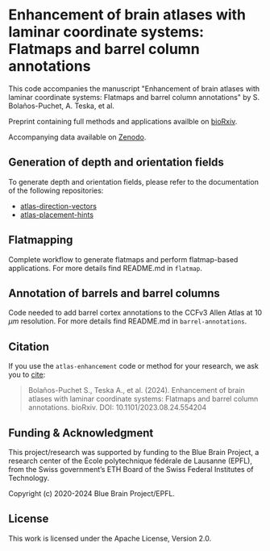 # Enhancement of brain atlases with laminar coordinate systems: Flatmaps and barrel column annotations

This code accompanies the manuscript "Enhancement of brain atlases with laminar coordinate systems: Flatmaps and barrel column annotations" by S. Bolaños-Puchet, A. Teska, et al.

Preprint containing full methods and applications availble on [bioRxiv](https://www.biorxiv.org/content/10.1101/2023.08.24.554204).

Accompanying data available on [Zenodo](https://zenodo.org/doi/10.5281/zenodo.8165004).


## Generation of depth and orientation fields

To generate depth and orientation fields, please refer to the documentation of the following repositories:

* [atlas-direction-vectors](https://github.com/BlueBrain/atlas-direction-vectors)
* [atlas-placement-hints](https://github.com/BlueBrain/atlas-placement-hints/)


## Flatmapping

Complete workflow to generate flatmaps and perform flatmap-based applications. For more details find README.md in `flatmap`.


## Annotation of barrels and barrel columns 

Code needed to add barrel cortex annotations to the CCFv3 Allen Atlas at 10 $\mu m$ resolution. For more details find README.md in `barrel-annotations`.


## Citation

If you use the ``atlas-enhancement`` code or method for your research, we ask you to [cite](https://www.biorxiv.org/content/10.1101/2023.08.24.554204):

> Bolaños-Puchet S., Teska A., et al. (2024). Enhancement of brain atlases with laminar coordinate systems: Flatmaps and barrel column annotations. bioRxiv. DOI: 10.1101/2023.08.24.554204


## Funding & Acknowledgment

This project/research was supported by funding to the Blue Brain Project, a research center of the École polytechnique fédérale de Lausanne (EPFL), from the Swiss government’s ETH Board of the Swiss Federal Institutes of Technology.

Copyright (c) 2020-2024 Blue Brain Project/EPFL.


## License

This work is licensed under the Apache License, Version 2.0.
